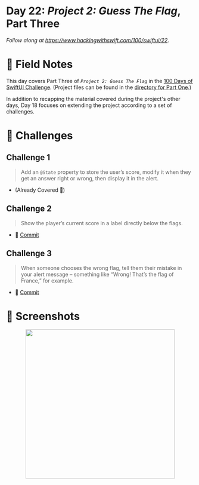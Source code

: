 # Day 22: _Project 2: Guess The Flag_, Part Three


_Follow along at https://www.hackingwithswift.com/100/swiftui/22_.


# 📒 Field Notes

This day covers Part Three of _`Project 2: Guess The Flag`_ in the [100 Days of SwiftUI Challenge](https://www.hackingwithswift.com/100/swiftui/22). (Project files can be found in the [directory for Part One](../day-020/).)


In addition to recapping the material covered during the project's other days, Day 18 focuses on extending the project according to a set of challenges.


# 🥅 Challenges


## Challenge 1

> Add an `@State` property to store the user’s score, modify it when they get an answer right or wrong, then display it in the alert.

- (Already Covered 🙂)


## Challenge 2

> Show the player’s current score in a label directly below the flags.

- 🔗 [Commit](https://github.com/CypherPoet/100-days-of-swiftui/commit/629191b2d9a3bbdebba3cdada8e6b238ae6363a1)



## Challenge 3

> When someone chooses the wrong flag, tell them their mistake in your alert message – something like “Wrong! That’s the flag of France,” for example.

- 🔗 [Commit](https://github.com/CypherPoet/100-days-of-swiftui/commit/6d27e54f524f060c2c9683e06285cce50fe4c155)




# 📸 Screenshots

<div style="text-align: center;">
  <img src="../day-020/Projects/GuessTheFlag/Screenshots/recording-2.gif" width="400px"/>
</div>
